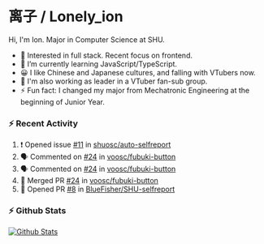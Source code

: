 # 离子 / Lonely_ion

Hi, I'm Ion. Major in Computer Science at SHU.

+ 🧐 Interested in full stack. Recent focus on frontend.
+ 🌱 I’m currently learning JavaScript/TypeScript.
+ 😀 I like Chinese and Japanese cultures, and falling with VTubers now.
+ 🔭 I'm also working as leader in a VTuber fan-sub group.
+ ⚡ Fun fact: I changed my major from Mechatronic Engineering at the beginning of Junior Year.

### :zap: Recent Activity
<!--START_SECTION:activity-->
1. ❗️ Opened issue [#11](https://github.com//shuosc/auto-selfreport/issues/11) in [shuosc/auto-selfreport](https://github.com//shuosc/auto-selfreport)
2. 🗣 Commented on [#24](https://github.com//voosc/fubuki-button/issues/24) in [voosc/fubuki-button](https://github.com//voosc/fubuki-button)
3. 🗣 Commented on [#24](https://github.com//voosc/fubuki-button/issues/24) in [voosc/fubuki-button](https://github.com//voosc/fubuki-button)
4. 🎉 Merged PR [#24](https://github.com//voosc/fubuki-button/pull/24) in [voosc/fubuki-button](https://github.com//voosc/fubuki-button)
5. 💪 Opened PR [#8](https://github.com//BlueFisher/SHU-selfreport/pull/8) in [BlueFisher/SHU-selfreport](https://github.com//BlueFisher/SHU-selfreport)
<!--END_SECTION:activity-->

### :zap: Github Stats

[![Github Stats](https://github-readme-stats.vercel.app/api?username=lonelyion)](https://github.com/anuraghazra/github-readme-stats)
